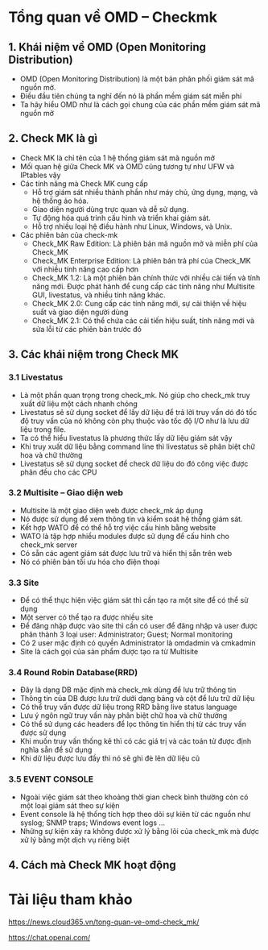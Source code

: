 # Tổng quan về OMD – Checkmk
## 1. Khái niệm về OMD (Open Monitoring Distribution)
- OMD (Open Monitoring Distribution) là một bản phân phối giám sát mã nguồn mở. 
- Điều đầu tiên chúng ta nghĩ đến nó là phần mềm giám sát miễn phí
- Ta hãy hiểu OMD như là cách gọi chung của các phần mềm giám sát mã nguồn mở
## 2. Check MK là gì
- Check MK là chỉ tên của 1 hệ thống giám sát mã nguồn mở
- Mối quan hệ giữa Check MK và OMD cũng tương tự như UFW và IPtables vậy 
- Các tính năng mà Check MK cung cấp
  - Hỗ trợ giám sát nhiều thành phần như máy chủ, ứng dụng, mạng, và hệ thống ảo hóa.
  - Giao diện người dùng trực quan và dễ sử dụng.
  - Tự động hóa quá trình cấu hình và triển khai giám sát.
  - Hỗ trợ nhiều loại hệ điều hành như Linux, Windows, và Unix.
- Các phiên bản của check-mk
  - Check_MK Raw Edition: Là phiên bản mã nguồn mở và miễn phí của Check_MK
  - Check_MK Enterprise Edition: Là phiên bản trả phí của Check_MK với nhiều tính năng cao cấp hơn
  - Check_MK 1.2: Là một phiên bản chính thức với nhiều cải tiến và tính năng mới. Được phát hành để cung cấp các tính năng như Multisite GUI, livestatus, và nhiều tính năng khác.
  - Check_MK 2.0: Cung cấp các tính năng mới, sự cải thiện về hiệu suất và giao diện người dùng
  - Check_MK 2.1: Có thể chứa các cải tiến hiệu suất, tính năng mới và sửa lỗi từ các phiên bản trước đó
## 3. Các khái niệm trong Check MK
### 3.1 Livestatus
- Là một phần quan trọng trong check_mk. Nó giúp cho check_mk truy xuất dữ liệu một cách nhanh chóng
- Livestatus sẽ sử dụng socket để lấy dữ liệu để trả lời truy vấn dó đó tốc độ truy vấn của nó không còn phụ thuộc vào tốc độ I/O như là lưu dữ liệu trong file.
- Ta có thể hiểu livestatus là phương thức lấy dữ liệu giám sát vậy
- Khi truy xuất dữ liệu bằng command line thì livestatus sẽ phân biệt chữ hoa và chữ thường
- Livestatus sẽ sử dụng socket để check dữ liệu do đó công việc được phân đều cho các CPU
### 3.2 Multisite – Giao diện web
- Multisite là một giao diện web được check_mk áp dụng
- Nó được sử dụng để xem thông tin và kiểm soát hệ thống giám sát.
- Kết hợp WATO để có thể hỗ trợ việc cấu hình bằng website
- WATO là tập hợp nhiều modules được sử dụng để cấu hình cho check_mk server
- Có sẵn các agent giám sát được lưu trữ và hiển thị sẵn trên web
- Nó có phiên bản tối ưu hóa cho điện thoại
### 3.3 Site
- Để có thể thực hiện việc giám sát thì cần tạo ra một site để có thể sử dụng
- Một server có thể tạo ra được nhiều site
- Để đăng nhập được vào site thì cần có user để đăng nhập và user được phân thành 3 loại user: Administrator; Guest; Normal monitoring
- Có 2 user mặc định có quyền Administrator là omdadmin và cmkadmin
- Site là cách gọi của sản phẩm được tạo ra từ Multisite
### 3.4 Round Robin Database(RRD)
- Đây là dạng DB mặc định mà check_mk dùng để lưu trữ thông tin
- Thông tin của DB được lưu trữ dưới dạng bảng và cột để lưu trữ dữ liệu
- Có thể truy vấn được dữ liệu trong RRD bằng live status language
- Lưu ý ngôn ngữ truy vấn này phân biệt chữ hoa và chữ thường
- Có thể sử dụng các headers để lọc thông tin hiển thị từ các truy vấn được sử dụng
- Khi muốn truy vấn thống kê thì có các giá trị và các toán tử được định nghĩa sẵn để sử dụng
- Khi dữ liệu được lưu đầy thì nó sẽ ghi đè lên dữ liệu cũ
### 3.5 EVENT CONSOLE
- Ngoài việc giám sát theo khoảng thời gian check bình thường còn có một loại giám sát theo sự kiện
- Event console là hệ thống tích hợp theo dõi sự kiên từ các nguồn như syslog; SNMP traps; Windows event logs …
- Những sự kiện xảy ra không được xử lý bằng lõi của check_mk mà được xử lý bằng một dịch vụ riêng biệt
## 4. Cách mà Check MK hoạt động
# Tài liệu tham khảo
https://news.cloud365.vn/tong-quan-ve-omd-check_mk/

https://chat.openai.com/
